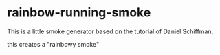 # rainbow-running-smoke


This is a little smoke generator based on the tutorial of Daniel Schiffman,

this creates a "rainbowy smoke" 

